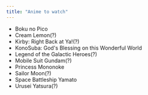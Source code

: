 ```yaml
---
title: "Anime to watch"
---
```


* Boku no Pico
* Cream Lemon(?)
* Kirby: Right Back at Ya!(?)
* KonoSuba: God's Blessing on this Wonderful World
* Legend of the Galactic Heroes(?)
* Mobile Suit Gundam(?)
* Princess Mononoke
* Sailor Moon(?)
* Space Battleship Yamato
* Urusei Yatsura(?)
